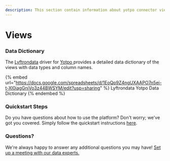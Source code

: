 ```yaml
---
description: This section contain information about yotpo connector views information
---
```


# Views

### Data Dictionary

The [Lyftrondata](https://www.lyftrondata.com/) driver for [Yotpo](https://www.lyftrondata.com/integration/Yotpo/)[ ](https://www.lyftrondata.com/integration/yotpo/)provides a detailed data dictionary of the views with data types and column names.

{% embed url="https://docs.google.com/spreadsheets/d/1EoQp9Z4ngUXAAPO7n5ei-t-Xl0iagGniVo3z44BWSYM/edit?usp=sharing" %}
Lyftrondata Yotpo Data Dictionary
{% endembed %}

### Quickstart Steps

Do you have questions about how to use the platform? Don't worry; we've got you covered. Simply follow the quickstart instructions [here](../../../../quickstart-steps.md).

### Questions? <a href="#questions" id="questions"></a>

We're always happy to answer any additional questions you may have! [Set up a meeting with our data experts.](https://www.lyftrondata.com/book-a-meeting/)


